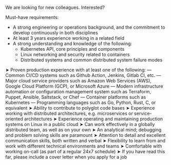 We are looking for new colleagues. Interested?

Must-have requirements:

- A strong engineering or operations background, and the commitment to develop continuously in both disciplines
- At least 3 years experience working in a related field
- A strong understanding and knowledge of the following: 
    * Kubernetes API, core principles and components
    * Linux networking and security related to containers
    * Distributed systems and common distributed system failure modes
    
➤ Proven production experience with at least one of the following:
 — Common CI/CD systems such as Github Action, Jenkins, Gitlab CI, etc.
 — Major cloud service providers such as Amazon Web Services (AWS), Google Cloud Platform (GCP), or Microsoft Azure
 — Modern infrastructure automation or configuration management system such as Terraform, Puppet, Ansible, Saltstack, or Chef
 — Container platforms such as Kubernetes
 — Programming languages such as Go, Python, Rust, C, or equivalent
➤ Ability to contribute to polyglot code bases
➤ Experience working with distributed architectures, e.g. microservices or service-oriented architectures
➤ Experience operating and maintaining production systems on Linux in a public cloud
➤ Can work effectively in a globally distributed team, as well as on your own
➤ An analytical mind; debugging and problem solving skills are paramount
➤ Attention to detail and excellent communication skills, both written and verbal
➤ Flexibility to learn from and work with different technical environments and teams
➤ Comfortable with working on-call (as part of a regular 24x7 schedule)
➤ If you have read this far, please include a cover letter when you apply for a job
